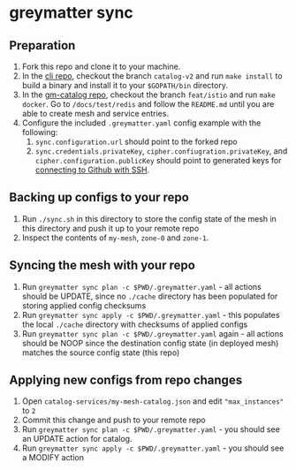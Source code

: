 # greymatter sync

## Preparation

1. Fork this repo and clone it to your machine.
2. In the [cli repo](https://github.com/greymatter-io/cli), checkout the branch `catalog-v2` and run `make install` to build a binary and install it to your `$GOPATH/bin` directory.
3. In the [gm-catalog repo](https://github.com/greymatter-io/gm-catalog), checkout the branch `feat/istio` and run `make docker`. Go to `/docs/test/redis` and follow the `README.md` until you are able to create mesh and service entries.
4. Configure the included `.greymatter.yaml` config example with the following:
   1. `sync.configuration.url` should point to the forked repo
   2. `sync.credentials.privateKey`, `cipher.confiugration.privateKey`, and `cipher.configuration.publicKey` should point to generated keys for [connecting to Github with SSH](https://docs.github.com/en/github/authenticating-to-github/connecting-to-github-with-ssh).

## Backing up configs to your repo

1. Run `./sync.sh` in this directory to store the config state of the mesh in this directory and push it up to your remote repo
2. Inspect the contents of `my-mesh`, `zone-0` and `zone-1`.

## Syncing the mesh with your repo

1. Run `greymatter sync plan -c $PWD/.greymatter.yaml` - all actions should be UPDATE, since no `./cache` directory has been populated for storing applied config checksums
2. Run `greymatter sync apply -c $PWD/.greymatter.yaml` - this populates the local `./cache` directory with checksums of applied configs
3. Run `greymatter sync plan -c $PWD/.greymatter.yaml` again - all actions should be NOOP since the destination config state (in deployed mesh) matches the source config state (this repo)

## Applying new configs from repo changes

1. Open `catalog-services/my-mesh-catalog.json` and edit `"max_instances"` to `2`
2. Commit this change and push to your remote repo
3. Run `greymatter sync plan -c $PWD/.greymatter.yaml` - you should see an UPDATE action for catalog.
4. Run `greymatter sync apply -c $PWD/.greymatter.yaml` - you should see a MODIFY action
